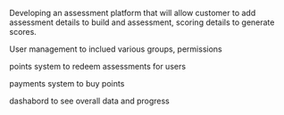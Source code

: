 Developing an assessment platform that will allow customer to add assessment details to build and assessment, scoring details to generate scores.

User management to inclued various groups, permissions

points system to redeem assessments for users

payments system to buy points

dashabord to see overall data and progress

